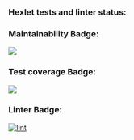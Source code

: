 ### Hexlet tests and linter status:

### Maintainability Badge:
<a href="https://codeclimate.com/github/Snuskin/frontend-project-lvl2/maintainability"><img src="https://api.codeclimate.com/v1/badges/075f4378c1ae5b7e37bc/maintainability" /></a>

### Test coverage Badge:
<a href="https://codeclimate.com/github/Snuskin/frontend-project-lvl2/test_coverage"><img src="https://api.codeclimate.com/v1/badges/075f4378c1ae5b7e37bc/test_coverage" /></a>

### Linter Badge:
[![lint](https://github.com/Snuskin/frontend-project-lvl2/workflows/make-lint/badge.svg)](https://github.com/Snuskin/frontend-project-lvl2/actions)